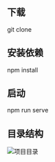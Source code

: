 ## 下载
git clone

## 安装依赖
npm install

## 启动
npm run serve

## 目录结构
![项目目录](https://thinkium-data.s3-us-west-2.amazonaws.com/twallet-eng.png?imageslim)


